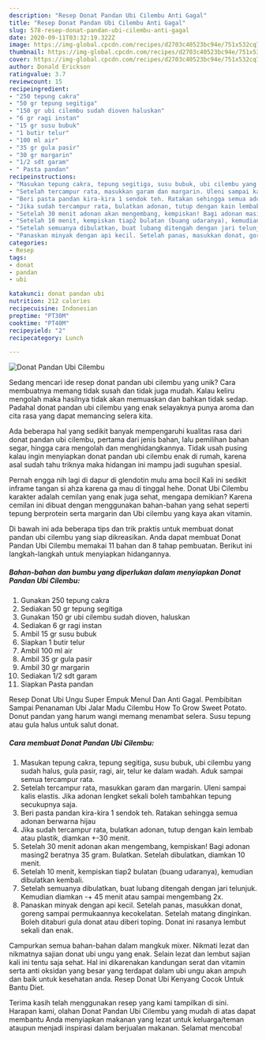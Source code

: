 ```yaml
---
description: "Resep Donat Pandan Ubi Cilembu Anti Gagal"
title: "Resep Donat Pandan Ubi Cilembu Anti Gagal"
slug: 578-resep-donat-pandan-ubi-cilembu-anti-gagal
date: 2020-09-11T03:32:19.322Z
image: https://img-global.cpcdn.com/recipes/d2703c40523bc94e/751x532cq70/donat-pandan-ubi-cilembu-foto-resep-utama.jpg
thumbnail: https://img-global.cpcdn.com/recipes/d2703c40523bc94e/751x532cq70/donat-pandan-ubi-cilembu-foto-resep-utama.jpg
cover: https://img-global.cpcdn.com/recipes/d2703c40523bc94e/751x532cq70/donat-pandan-ubi-cilembu-foto-resep-utama.jpg
author: Donald Erickson
ratingvalue: 3.7
reviewcount: 15
recipeingredient:
- "250 tepung cakra"
- "50 gr tepung segitiga"
- "150 gr ubi cilembu sudah dioven haluskan"
- "6 gr ragi instan"
- "15 gr susu bubuk"
- "1 butir telur"
- "100 ml air"
- "35 gr gula pasir"
- "30 gr margarin"
- "1/2 sdt garam"
- " Pasta pandan"
recipeinstructions:
- "Masukan tepung cakra, tepung segitiga, susu bubuk, ubi cilembu yang sudah halus, gula pasir, ragi, air, telur ke dalam wadah. Aduk sampai semua tercampur rata."
- "Setelah tercampur rata, masukkan garam dan margarin. Uleni sampai kalis elastis. Jika adonan lengket sekali boleh tambahkan tepung secukupnya saja."
- "Beri pasta pandan kira-kira 1 sendok teh. Ratakan sehingga semua adonan berwarna hijau"
- "Jika sudah tercampur rata, bulatkan adonan, tutup dengan kain lembab atau plastik, diamkan +-30 menit."
- "Setelah 30 menit adonan akan mengembang, kempiskan! Bagi adonan masing2 beratnya 35 gram. Bulatkan. Setelah dibulatkan, diamkan 10 menit."
- "Setelah 10 menit, kempiskan tiap2 bulatan (buang udaranya), kemudian dibulatkan kembali."
- "Setelah semuanya dibulatkan, buat lubang ditengah dengan jari telunjuk. Kemudian diamkan -+ 45 menit atau sampai mengembang 2x."
- "Panaskan minyak dengan api kecil. Setelah panas, masukkan donat, goreng sampai permukaannya kecokelatan. Setelah matang dinginkan. Boleh ditaburi gula donat atau diberi toping. Donat ini rasanya lembut sekali dan enak."
categories:
- Resep
tags:
- donat
- pandan
- ubi

katakunci: donat pandan ubi 
nutrition: 212 calories
recipecuisine: Indonesian
preptime: "PT30M"
cooktime: "PT40M"
recipeyield: "2"
recipecategory: Lunch

---
```



![Donat Pandan Ubi Cilembu](https://img-global.cpcdn.com/recipes/d2703c40523bc94e/751x532cq70/donat-pandan-ubi-cilembu-foto-resep-utama.jpg)

Sedang mencari ide resep donat pandan ubi cilembu yang unik? Cara membuatnya memang tidak susah dan tidak juga mudah. Kalau keliru mengolah maka hasilnya tidak akan memuaskan dan bahkan tidak sedap. Padahal donat pandan ubi cilembu yang enak selayaknya punya aroma dan cita rasa yang dapat memancing selera kita.

Ada beberapa hal yang sedikit banyak mempengaruhi kualitas rasa dari donat pandan ubi cilembu, pertama dari jenis bahan, lalu pemilihan bahan segar, hingga cara mengolah dan menghidangkannya. Tidak usah pusing kalau ingin menyiapkan donat pandan ubi cilembu enak di rumah, karena asal sudah tahu triknya maka hidangan ini mampu jadi suguhan spesial.

Pernah engga nih lagi di dapur di glendotin mulu ama bocil Kali ini sedikit inframe tangan si ahza karena ga mau di tinggal hehe. Donat Ubi Cilembu karakter adalah cemilan yang enak juga sehat, mengapa demikian? Karena cemilan ini dibuat dengan menggunakan bahan-bahan yang sehat seperti tepung berprotein serta margarin dan Ubi cilembu yang kaya akan vitamin.


Di bawah ini ada beberapa tips dan trik praktis untuk membuat donat pandan ubi cilembu yang siap dikreasikan. Anda dapat membuat Donat Pandan Ubi Cilembu memakai 11 bahan dan 8 tahap pembuatan. Berikut ini langkah-langkah untuk menyiapkan hidangannya.

<!--inarticleads1-->

##### Bahan-bahan dan bumbu yang diperlukan dalam menyiapkan Donat Pandan Ubi Cilembu:

1. Gunakan 250 tepung cakra
1. Sediakan 50 gr tepung segitiga
1. Gunakan 150 gr ubi cilembu sudah dioven, haluskan
1. Sediakan 6 gr ragi instan
1. Ambil 15 gr susu bubuk
1. Siapkan 1 butir telur
1. Ambil 100 ml air
1. Ambil 35 gr gula pasir
1. Ambil 30 gr margarin
1. Sediakan 1/2 sdt garam
1. Siapkan  Pasta pandan


Resep Donat Ubi Ungu Super Empuk Menul Dan Anti Gagal. Pembibitan Sampai Penanaman Ubi Jalar Madu Cilembu How To Grow Sweet Potato. Donut pandan yang harum wangi memang menambat selera. Susu tepung atau gula halus untuk salut donat. 

<!--inarticleads2-->

##### Cara membuat Donat Pandan Ubi Cilembu:

1. Masukan tepung cakra, tepung segitiga, susu bubuk, ubi cilembu yang sudah halus, gula pasir, ragi, air, telur ke dalam wadah. Aduk sampai semua tercampur rata.
1. Setelah tercampur rata, masukkan garam dan margarin. Uleni sampai kalis elastis. Jika adonan lengket sekali boleh tambahkan tepung secukupnya saja.
1. Beri pasta pandan kira-kira 1 sendok teh. Ratakan sehingga semua adonan berwarna hijau
1. Jika sudah tercampur rata, bulatkan adonan, tutup dengan kain lembab atau plastik, diamkan +-30 menit.
1. Setelah 30 menit adonan akan mengembang, kempiskan! Bagi adonan masing2 beratnya 35 gram. Bulatkan. Setelah dibulatkan, diamkan 10 menit.
1. Setelah 10 menit, kempiskan tiap2 bulatan (buang udaranya), kemudian dibulatkan kembali.
1. Setelah semuanya dibulatkan, buat lubang ditengah dengan jari telunjuk. Kemudian diamkan -+ 45 menit atau sampai mengembang 2x.
1. Panaskan minyak dengan api kecil. Setelah panas, masukkan donat, goreng sampai permukaannya kecokelatan. Setelah matang dinginkan. Boleh ditaburi gula donat atau diberi toping. Donat ini rasanya lembut sekali dan enak.


Campurkan semua bahan-bahan dalam mangkuk mixer. Nikmati lezat dan nikmatnya sajian donat ubi ungu yang enak. Selain lezat dan lembut sajian kali ini tentu saja sehat. Hal ini dikarenakan kandungan serat dan vitamin serta anti oksidan yang besar yang terdapat dalam ubi ungu akan ampuh dan baik untuk kesehatan anda. Resep Donat Ubi Kenyang Cocok Untuk Bantu Diet. 

Terima kasih telah menggunakan resep yang kami tampilkan di sini. Harapan kami, olahan Donat Pandan Ubi Cilembu yang mudah di atas dapat membantu Anda menyiapkan makanan yang lezat untuk keluarga/teman ataupun menjadi inspirasi dalam berjualan makanan. Selamat mencoba!
